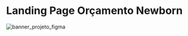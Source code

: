 # Landing Page Orçamento Newborn
![banner_projeto_figma](https://github.com/milenaduarteicev/newborn-landing-page/assets/130483566/c6e0688a-700e-42e7-b63a-b313ec29ea60)
